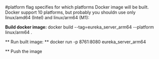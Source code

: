 #platform flag specifies for which platforms Docker image will be built. Docker support 10 platforms, but probably you shouldn use only linux/amd64 (Intel) and linux/arm64 (M1):

**Build docker image:**
docker build --tag=eureka_server_arm64 --platform linux/arm64 .

** Run built image: **
docker run -p 8761:8080 eureka_server_arm64

** Push the image